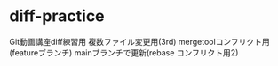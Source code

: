 ﻿# diff-practice
Git動画講座diff練習用
複数ファイル変更用(3rd)
mergetoolコンフリクト用(featureブランチ)
mainブランチで更新(rebase コンフリクト用2)
